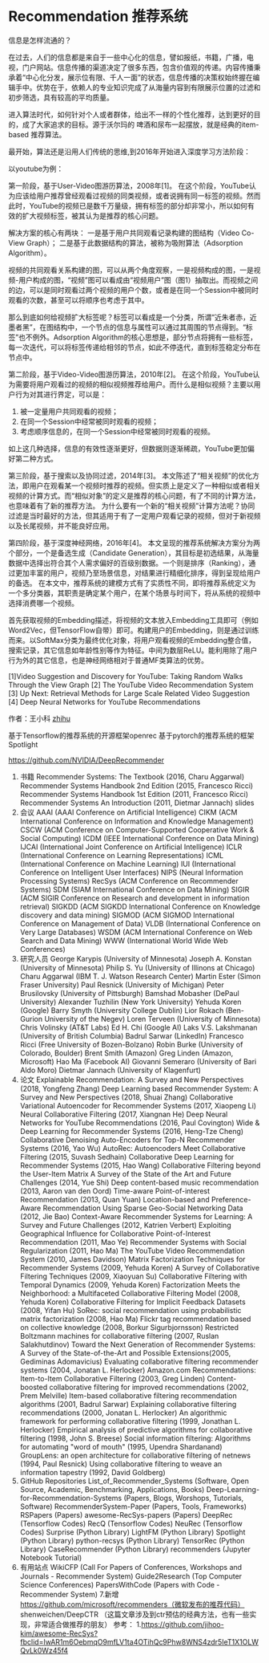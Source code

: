 
# Recommendation 推荐系统

信息是怎样流通的？

在过去，人们的信息都是来自于一些中心化的信息，譬如报纸，书籍，广播，电视，门户网站。信息传播的渠道决定了很多东西，包含价值观的传递。内容传播秉承着“中心化分发，展示位有限、千人一面”的状态，信息传播的决策权始终握在编辑手中。优势在于，依赖人的专业知识完成了从海量内容到有限展示位置的过滤和初步筛选，具有较高的平均质量。

进入算法时代，如何针对个人或者群体，给出不一样的个性化推荐，达到更好的目的，成了大家追求的目标。源于沃尔玛的 啤酒和尿布一起摆放，就是经典的item-based 推荐算法。

最开始，算法还是沿用人们传统的思维,到2016年开始进入深度学习方法阶段：

以youtube为例：

第一阶段，基于User-Video图游历算法，2008年[1]。
在这个阶段，YouTube认为应该给用户推荐曾经观看过视频的同类视频，或者说拥有同一标签的视频。然而此时，YouTube的视频已是数千万量级，拥有标签的部分却非常小，所以如何有效的扩大视频标签，被其认为是推荐的核心问题。

解决方案的核心有两块：
一是基于用户共同观看记录构建的图结构（Video Co-View Graph）； 
二是基于此数据结构的算法，被称为吸附算法（Adsorption Algorithm）。

视频的共同观看关系构建的图，可以从两个角度观察，一是视频构成的图，一是视频-用户构成的图，“视频”图可以看成由“视频用户”图（图1）抽取出。而视频之间的边，可以是同时观看过两个视频的用户个数，或者是在同一个Session中被同时观看的次数，甚至可以将顺序也考虑于其中。

那么到底如何给视频扩大标签呢？标签可以看成是一个分类，所谓“近朱者赤，近墨者黑”，在图结构中，一个节点的信息与属性可以通过其周围的节点得到。“标签”也不例外。Adsorption
Algorithm的核心思想是，部分节点将拥有一些标签，每一次迭代，可以将标签传递给相邻的节点，如此不停迭代，直到标签稳定分布在节点中。


第二阶段，基于Video-Video图游历算法，2010年[2]。
在这个阶段，YouTube认为需要将用户观看过的视频的相似视频推荐给用户。而什么是相似视频？主要以用户行为对其进行界定，可以是：
1. 被一定量用户共同观看的视频；
2. 在同一个Session中经常被同时观看的视频；
3. 考虑顺序信息的，在同一个Session中经常被同时观看的视频。

如上这几种选择，信息的有效性逐渐更好，但数据则逐渐稀疏，YouTube更加偏好第二种方式。

第三阶段，基于搜索以及协同过滤，2014年[3]。
本文陈述了“相关视频”的优化方法，即用户在观看某一个视频时推荐的视频。但实质上是定义了一种相似或者相关视频的计算方式。而“相似对象”的定义是推荐的核心问题，有了不同的计算方法，也意味着有了新的推荐方法。
为什么要有一个新的“相关视频”计算方法呢？协同过滤是当时最好的方法，但其适用于有了一定用户观看记录的视频，但对于新视频以及长尾视频，并不能良好应用。



第四阶段，基于深度神经网络，2016年[4]。
本文呈现的推荐系统解决方案分为两个部分，一个是备选生成（Candidate Generation），其目标是初选结果，从海量数据中选择出符合其个人需求偏好的百级别数据。一个则是排序（Ranking），通过更加丰富的用户，视频乃至场景信息，对结果进行精细化排序，得到呈现给用户的备选。
在本文中，推荐系统的建模方式有了实质性不同，即将推荐系统定义为一个多分类器，其职责是确定某个用户，在某个场景与时间下，将从系统的视频中选择消费哪一个视频。

首先获取视频的Embedding描述，将视频的文本放入Embedding工具即可（例如Word2Vec，但TensorFlow自带）即可。构建用户的Embedding，则是通过训练而来。以SoftMax分类为最终优化对象，将用户观看视频的Embedding整合值，搜索记录，其它信息如年龄性别等作为特征。中间为数层ReLU。能利用除了用户行为外的其它信息，也是神经网络相对于普通MF类算法的优势。


[1]Video Suggestion and Discovery for YouTube: Taking Random
Walks Through the View Graph
[2] The YouTube Video Recommendation System
[3] Up Next: Retrieval Methods for Large Scale Related Video
Suggestion
[4] Deep Neural Networks for YouTube Recommendations


作者：王小科 [zhihu](https://www.zhihu.com/question/20829671/answer/205421638)


基于Tensorflow的推荐系统的开源框架openrec
基于pytorch的推荐系统的框架Spotlight



https://github.com/NVIDIA/DeepRecommender


1. 书籍
Recommender Systems: The Textbook (2016, Charu Aggarwal)
Recommender Systems Handbook 2nd Edition (2015, Francesco Ricci)
Recommender Systems Handbook 1st Edition (2011, Francesco Ricci)
Recommender Systems An Introduction (2011, Dietmar Jannach) slides
2. 会议
AAAI (AAAI Conference on Artificial Intelligence)
CIKM (ACM International Conference on Information and Knowledge Management)
CSCW (ACM Conference on Computer-Supported Cooperative Work & Social Computing)
ICDM (IEEE International Conference on Data Mining)
IJCAI (International Joint Conference on Artificial Intelligence)
ICLR (International Conference on Learning Representations)
ICML (International Conference on Machine Learning)
IUI (International Conference on Intelligent User Interfaces)
NIPS (Neural Information Processing Systems)
RecSys (ACM Conference on Recommender Systems)
SDM (SIAM International Conference on Data Mining)
SIGIR (ACM SIGIR Conference on Research and development in information retrieval)
SIGKDD (ACM SIGKDD International Conference on Knowledge discovery and data mining)
SIGMOD (ACM SIGMOD International Conference on Management of Data)
VLDB (International Conference on Very Large Databases)
WSDM (ACM International Conference on Web Search and Data Mining)
WWW (International World Wide Web Conferences)
3. 研究人员
George Karypis (University of Minnesota)
Joseph A. Konstan (University of Minnesota)
Philip S. Yu (University of Illinons at Chicago)
Charu Aggarwal (IBM T. J. Watson Research Center)
Martin Ester (Simon Fraser University)
Paul Resnick (University of Michigan)
Peter Brusilovsky (University of Pittsburgh)
Bamshad Mobasher (DePaul University)
Alexander Tuzhilin (New York University)
Yehuda Koren (Google)
Barry Smyth (University College Dublin)
Lior Rokach (Ben-Gurion University of the Negev)
Loren Terveen (University of Minnesota)
Chris Volinsky (AT&T Labs)
Ed H. Chi (Google AI)
Laks V.S. Lakshmanan (University of British Columbia)
Badrul Sarwar (LinkedIn)
Francesco Ricci (Free University of Bozen-Bolzano)
Robin Burke (University of Colorado, Boulder)
Brent Smith (Amazon)
Greg Linden (Amazon, Microsoft)
Hao Ma (Facebook AI)
Giovanni Semeraro (University of Bari Aldo Moro)
Dietmar Jannach (University of Klagenfurt)
4. 论文
Explainable Recommendation: A Survey and New Perspectives (2018, Yongfeng Zhang)
Deep Learning based Recommender System: A Survey and New Perspectives (2018, Shuai Zhang)
Collaborative Variational Autoencoder for Recommender Systems (2017, Xiaopeng Li)
Neural Collaborative Filtering (2017, Xiangnan He)
Deep Neural Networks for YouTube Recommendations (2016, Paul Covington)
Wide & Deep Learning for Recommender Systems (2016, Heng-Tze Cheng)
Collaborative Denoising Auto-Encoders for Top-N Recommender Systems (2016, Yao Wu)
AutoRec: Autoencoders Meet Collaborative Filtering (2015, Suvash Sedhain)
Collaborative Deep Learning for Recommender Systems (2015, Hao Wang)
Collaborative Filtering beyond the User-Item Matrix A Survey of the State of the Art and Future Challenges (2014, Yue Shi)
Deep content-based music recommendation (2013, Aaron van den Oord)
Time-aware Point-of-interest Recommendation (2013, Quan Yuan)
Location-based and Preference-Aware Recommendation Using Sparse Geo-Social Networking Data (2012, Jie Bao)
Context-Aware Recommender Systems for Learning: A Survey and Future Challenges (2012, Katrien Verbert)
Exploiting Geographical Influence for Collaborative Point-of-Interest Recommendation (2011, Mao Ye)
Recommender Systems with Social Regularization (2011, Hao Ma)
The YouTube Video Recommendation System (2010, James Davidson)
Matrix Factorization Techniques for Recommender Systems (2009, Yehuda Koren)
A Survey of Collaborative Filtering Techniques (2009, Xiaoyuan Su)
Collaborative Filtering with Temporal Dynamics (2009, Yehuda Koren)
Factorization Meets the Neighborhood: a Multifaceted Collaborative Filtering Model (2008, Yehuda Koren)
Collaborative Filtering for Implicit Feedback Datasets (2008, Yifan Hu)
SoRec: social recommendation using probabilistic matrix factorization (2008, Hao Ma)
Flickr tag recommendation based on collective knowledge (2008, Borkur Sigurbjornsson)
Restricted Boltzmann machines for collaborative filtering (2007, Ruslan Salakhutdinov)
Toward the Next Generation of Recommender Systems: A Survey of the State-of-the-Art and Possible Extensions(2005, Gediminas Adomavicius)
Evaluating collaborative filtering recommender systems (2004, Jonatan L. Herlocker)
Amazon.com Recommendations: Item-to-Item Collaborative Filtering (2003, Greg Linden)
Content-boosted collaborative filtering for improved recommendations (2002, Prem Melville)
Item-based collaborative filtering recommendation algorithms (2001, Badrul Sarwar)
Explaining collaborative filtering recommendations (2000, Jonatan L. Herlocker)
An algorithmic framework for performing collaborative filtering (1999, Jonathan L. Herlocker)
Empirical analysis of predictive algorithms for collaborative filtering (1998, John S. Breese)
Social information filtering: Algorithms for automating "word of mouth" (1995, Upendra Shardanand)
GroupLens: an open architecture for collaborative filtering of netnews (1994, Paul Resnick)
Using collaborative filtering to weave an information tapestry (1992, David Goldberg)
5. GitHub Repositories
List_of_Recommender_Systems (Software, Open Source, Academic, Benchmarking, Applications, Books)
Deep-Learning-for-Recommendation-Systems (Papers, Blogs, Worshops, Tutorials, Software)
RecommenderSystem-Paper (Papers, Tools, Frameworks)
RSPapers (Papers)
awesome-RecSys-papers (Papers)
DeepRec (Tensorflow Codes)
RecQ (Tensorflow Codes)
NeuRec (Tensorflow Codes)
Surprise (Python Library)
LightFM (Python Library)
Spotlight (Python Library)
python-recsys (Python Library)
TensorRec (Python Library)
CaseRecommender (Python Library)
recommenders (Jupyter Notebook Tutorial)
6. 有用站点
WikiCFP (Call For Papers of Conferences, Workshops and Journals - Recommender System)
Guide2Research (Top Computer Science Conferences)
PapersWithCode (Papers with Code - Recommender System)
7.新增
https://github.com/microsoft/recommenders（微软发布的推荐代码）
shenweichen/DeepCTR （这篇文章涉及到ctr预估的经典方法，也有一些实现，非常适合做推荐的朋友）
参考：
1.https://github.com/jihoo-kim/awesome-RecSys?fbclid=IwAR1m6OebmqO9mfLV1ta4OTihQc9Phw8WNS4zdr5IeT1X1OLWQvLk0Wz45f4